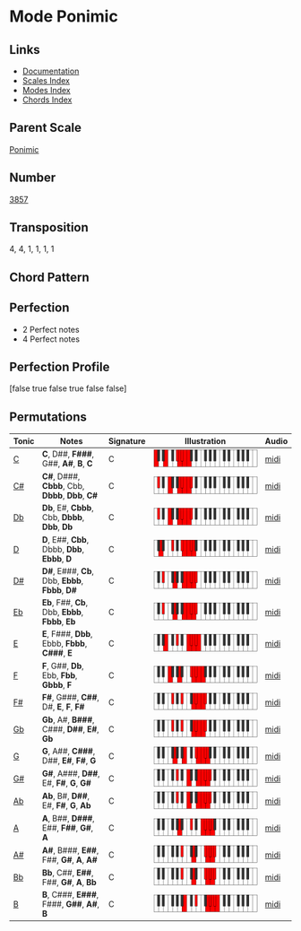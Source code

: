 # Mode Ponimic

## Links

- [Documentation](README.md)
- [Scales Index](Scales.md)
- [Modes Index](Modes.md)
- [Chords Index](Chords.md)

## Parent Scale

[Ponimic](ScalePonimic.md)

## Number

[3857](https://ianring.com/musictheory/scales/3857)

## Transposition

4, 4, 1, 1, 1, 1

## Chord Pattern



## Perfection

- 2 Perfect notes
- 4 Perfect notes

## Perfection Profile

[false true false true false false]

## Permutations

| Tonic | Notes | Signature | Illustration | Audio |
|-------|-------|-----------|--------------|-------|
| [C](ModeCNaturalPonimic.md) | **C**, D##, **F###**, G##, **A#**, **B**, **C** | C | ![CNaturalPonimic](ModeCNaturalPonimic.png) | [midi](https://github.com/edipermadi/music/blob/main/docs/ModeCNaturalPonimic.mid?raw=true) |
| [C#](ModeCSharpPonimic.md) | **C#**, D###, **Cbbb**, Cbb, **Dbbb**, **Dbb**, **C#** | C | ![CSharpPonimic](ModeCSharpPonimic.png) | [midi](https://github.com/edipermadi/music/blob/main/docs/ModeCSharpPonimic.mid?raw=true) |
| [Db](ModeDFlatPonimic.md) | **Db**, E#, **Cbbb**, Cbb, **Dbbb**, **Dbb**, **Db** | C | ![DFlatPonimic](ModeDFlatPonimic.png) | [midi](https://github.com/edipermadi/music/blob/main/docs/ModeDFlatPonimic.mid?raw=true) |
| [D](ModeDNaturalPonimic.md) | **D**, E##, **Cbb**, Dbbb, **Dbb**, **Ebbb**, **D** | C | ![DNaturalPonimic](ModeDNaturalPonimic.png) | [midi](https://github.com/edipermadi/music/blob/main/docs/ModeDNaturalPonimic.mid?raw=true) |
| [D#](ModeDSharpPonimic.md) | **D#**, E###, **Cb**, Dbb, **Ebbb**, **Fbbb**, **D#** | C | ![DSharpPonimic](ModeDSharpPonimic.png) | [midi](https://github.com/edipermadi/music/blob/main/docs/ModeDSharpPonimic.mid?raw=true) |
| [Eb](ModeEFlatPonimic.md) | **Eb**, F##, **Cb**, Dbb, **Ebbb**, **Fbbb**, **Eb** | C | ![EFlatPonimic](ModeEFlatPonimic.png) | [midi](https://github.com/edipermadi/music/blob/main/docs/ModeEFlatPonimic.mid?raw=true) |
| [E](ModeENaturalPonimic.md) | **E**, F###, **Dbb**, Ebbb, **Fbbb**, **C###**, **E** | C | ![ENaturalPonimic](ModeENaturalPonimic.png) | [midi](https://github.com/edipermadi/music/blob/main/docs/ModeENaturalPonimic.mid?raw=true) |
| [F](ModeFNaturalPonimic.md) | **F**, G##, **Db**, Ebb, **Fbb**, **Gbbb**, **F** | C | ![FNaturalPonimic](ModeFNaturalPonimic.png) | [midi](https://github.com/edipermadi/music/blob/main/docs/ModeFNaturalPonimic.mid?raw=true) |
| [F#](ModeFSharpPonimic.md) | **F#**, G###, **C##**, D#, **E**, **F**, **F#** | C | ![FSharpPonimic](ModeFSharpPonimic.png) | [midi](https://github.com/edipermadi/music/blob/main/docs/ModeFSharpPonimic.mid?raw=true) |
| [Gb](ModeGFlatPonimic.md) | **Gb**, A#, **B###**, C###, **D##**, **E#**, **Gb** | C | ![GFlatPonimic](ModeGFlatPonimic.png) | [midi](https://github.com/edipermadi/music/blob/main/docs/ModeGFlatPonimic.mid?raw=true) |
| [G](ModeGNaturalPonimic.md) | **G**, A##, **C###**, D##, **E#**, **F#**, **G** | C | ![GNaturalPonimic](ModeGNaturalPonimic.png) | [midi](https://github.com/edipermadi/music/blob/main/docs/ModeGNaturalPonimic.mid?raw=true) |
| [G#](ModeGSharpPonimic.md) | **G#**, A###, **D##**, E#, **F#**, **G**, **G#** | C | ![GSharpPonimic](ModeGSharpPonimic.png) | [midi](https://github.com/edipermadi/music/blob/main/docs/ModeGSharpPonimic.mid?raw=true) |
| [Ab](ModeAFlatPonimic.md) | **Ab**, B#, **D##**, E#, **F#**, **G**, **Ab** | C | ![AFlatPonimic](ModeAFlatPonimic.png) | [midi](https://github.com/edipermadi/music/blob/main/docs/ModeAFlatPonimic.mid?raw=true) |
| [A](ModeANaturalPonimic.md) | **A**, B##, **D###**, E##, **F##**, **G#**, **A** | C | ![ANaturalPonimic](ModeANaturalPonimic.png) | [midi](https://github.com/edipermadi/music/blob/main/docs/ModeANaturalPonimic.mid?raw=true) |
| [A#](ModeASharpPonimic.md) | **A#**, B###, **E##**, F##, **G#**, **A**, **A#** | C | ![ASharpPonimic](ModeASharpPonimic.png) | [midi](https://github.com/edipermadi/music/blob/main/docs/ModeASharpPonimic.mid?raw=true) |
| [Bb](ModeBFlatPonimic.md) | **Bb**, C##, **E##**, F##, **G#**, **A**, **Bb** | C | ![BFlatPonimic](ModeBFlatPonimic.png) | [midi](https://github.com/edipermadi/music/blob/main/docs/ModeBFlatPonimic.mid?raw=true) |
| [B](ModeBNaturalPonimic.md) | **B**, C###, **E###**, F###, **G##**, **A#**, **B** | C | ![BNaturalPonimic](ModeBNaturalPonimic.png) | [midi](https://github.com/edipermadi/music/blob/main/docs/ModeBNaturalPonimic.mid?raw=true) |
